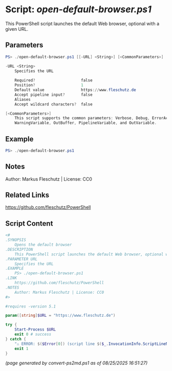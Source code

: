 Script: *open-default-browser.ps1*
========================

This PowerShell script launches the default Web browser, optional with a given URL.

Parameters
----------
```powershell
PS> ./open-default-browser.ps1 [[-URL] <String>] [<CommonParameters>]

-URL <String>
    Specifies the URL
    
    Required?                    false
    Position?                    1
    Default value                https://www.fleschutz.de
    Accept pipeline input?       false
    Aliases                      
    Accept wildcard characters?  false

[<CommonParameters>]
    This script supports the common parameters: Verbose, Debug, ErrorAction, ErrorVariable, WarningAction, 
    WarningVariable, OutBuffer, PipelineVariable, and OutVariable.
```

Example
-------
```powershell
PS> ./open-default-browser.ps1

```

Notes
-----
Author: Markus Fleschutz | License: CC0

Related Links
-------------
https://github.com/fleschutz/PowerShell

Script Content
--------------
```powershell
<#
.SYNOPSIS
	Opens the default browser
.DESCRIPTION
	This PowerShell script launches the default Web browser, optional with a given URL.
.PARAMETER URL
	Specifies the URL
.EXAMPLE
	PS> ./open-default-browser.ps1
.LINK
	https://github.com/fleschutz/PowerShell
.NOTES
	Author: Markus Fleschutz | License: CC0
#>

#requires -version 5.1

param([string]$URL = "https://www.fleschutz.de")

try {
	Start-Process $URL
	exit 0 # success
} catch {
	"⚠️ ERROR: $($Error[0]) (script line $($_.InvocationInfo.ScriptLineNumber))"
	exit 1
}
```

*(page generated by convert-ps2md.ps1 as of 08/25/2025 16:51:27)*
